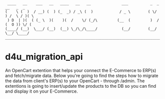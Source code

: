 ```
 ____   __    ___   __   ____   __   __              ___          _  _   __   _  _ 
(    \ (  )  / __) (  ) (_  _) / _\ (  )            / _ \        ( \/ ) /  \ / )( \
 ) D  | )(  ( (_ \  )(    )(  /    \/ (_/\         (__  (         )  / (  O )) \/ (
(____/ (__)  \___/ (__)  (__) \_/\_/\____/           (__/        (__/   \__/ \____/
___________________________________________________________________________________

```
                                                                                                                                                                                  
# d4u_migration_api #
An OpenCart extention that helps your connect the E-Commerce to ERP(s) and fetch/migrate data.
Below you're going to find the steps how to migrate the data from client's ERP(s) to your OpenCart -
through /admin. The extentions is going to insert/update the products to the DB so you can
find and display it on your E-Commerce.


